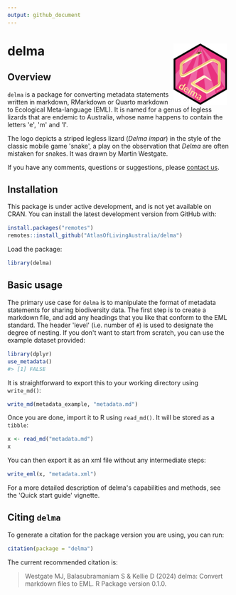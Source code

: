 ```yaml
---
output: github_document
---
```


<!-- README.md is generated from README.Rmd. Please edit that file -->



# delma <img src="man/figures/logo.png" align="right" style="margin: 0px 10px 0px 10px;" alt="" width="120"/><br>

## Overview

`delma` is a package for converting metadata statements written in markdown,
RMarkdown or Quarto markdown to Ecological Meta-language (EML). It is named for 
a genus of legless lizards that are endemic to Australia, whose name happens to
contain the letters 'e', 'm' and 'l'.

The logo depicts a striped legless lizard (_Delma impar_) in the 
style of the classic mobile game 'snake', a play on the observation that
_Delma_ are often mistaken for snakes. It was drawn by Martin Westgate.

If you have any comments, questions or suggestions, please [contact us](mailto:support@ala.org.au).
 
## Installation
This package is under active development, and is not yet available on CRAN. You
can install the latest development version from GitHub with:


``` r
install.packages("remotes")
remotes::install_github("AtlasOfLivingAustralia/delma")
```

Load the package:


``` r
library(delma)
```



## Basic usage

The primary use case for `delma` is to manipulate the format of metadata 
statements for sharing biodiversity data. The first step is to create a markdown
file, and add any headings that you like that conform to the EML standard. The 
header 'level' (i.e. number of `#`) is used to designate the degree of nesting.
If you don't want to start from scratch, you can use the example dataset 
provided:


``` r
library(dplyr)
use_metadata()
#> [1] FALSE
```

It is straightforward to export this to your working directory using `write_md()`:


``` r
write_md(metadata_example, "metadata.md")
```

Once you are done, import it to R using `read_md()`. It will be stored as a 
`tibble`:


``` r
x <- read_md("metadata.md")
x 
```




You can then export it as an xml file without any intermediate steps:


``` r
write_eml(x, "metadata.xml")
```

For a more detailed description of delma's capabilities and methods, see the 
'Quick start guide' vignette.

## Citing `delma`
To generate a citation for the package version you are using, you can run:

```r
citation(package = "delma")
```

The current recommended citation is:

> Westgate MJ, Balasubramaniam S & Kellie D (2024) delma: Convert markdown files
to EML. R Package version 0.1.0.
